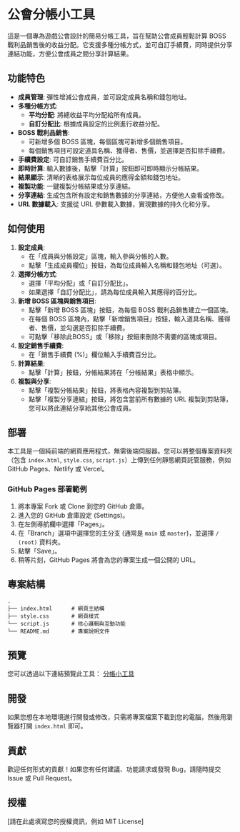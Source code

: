 # 公會分帳小工具

這是一個專為遊戲公會設計的簡易分帳工具，旨在幫助公會成員輕鬆計算 BOSS 戰利品銷售後的收益分配。它支援多種分帳方式，並可自訂手續費，同時提供分享連結功能，方便公會成員之間分享計算結果。

## 功能特色

*   **成員管理**: 彈性增減公會成員，並可設定成員名稱和錢包地址。
*   **多種分帳方式**:
    *   **平均分配**: 將總收益平均分配給所有成員。
    *   **自訂分配比**: 根據成員設定的比例進行收益分配。
*   **BOSS 戰利品銷售**:
    *   可新增多個 BOSS 區塊，每個區塊可新增多個銷售項目。
    *   每個銷售項目可設定道具名稱、獲得者、售價，並選擇是否扣除手續費。
*   **手續費設定**: 可自訂銷售手續費百分比。
*   **即時計算**: 輸入數據後，點擊「計算」按鈕即可即時顯示分帳結果。
*   **結果顯示**: 清晰的表格展示每位成員的應得金額和錢包地址。
*   **複製功能**: 一鍵複製分帳結果或分享連結。
*   **分享連結**: 生成包含所有設定和銷售數據的分享連結，方便他人查看或修改。
*   **URL 數據載入**: 支援從 URL 參數載入數據，實現數據的持久化和分享。

## 如何使用

1.  **設定成員**:
    *   在「成員與分帳設定」區塊，輸入參與分帳的人數。
    *   點擊「生成成員欄位」按鈕，為每位成員輸入名稱和錢包地址（可選）。
2.  **選擇分帳方式**:
    *   選擇「平均分配」或「自訂分配比」。
    *   如果選擇「自訂分配比」，請為每位成員輸入其應得的百分比。
3.  **新增 BOSS 區塊與銷售項目**:
    *   點擊「新增 BOSS 區塊」按鈕，為每個 BOSS 戰利品銷售建立一個區塊。
    *   在每個 BOSS 區塊內，點擊「新增銷售項目」按鈕，輸入道具名稱、獲得者、售價，並勾選是否扣除手續費。
    *   可點擊「移除此BOSS」或「移除」按鈕來刪除不需要的區塊或項目。
4.  **設定銷售手續費**:
    *   在「銷售手續費 (%)」欄位輸入手續費百分比。
5.  **計算結果**:
    *   點擊「計算」按鈕，分帳結果將在「分帳結果」表格中顯示。
6.  **複製與分享**:
    *   點擊「複製分帳結果」按鈕，將表格內容複製到剪貼簿。
    *   點擊「複製分享連結」按鈕，將包含當前所有數據的 URL 複製到剪貼簿，您可以將此連結分享給其他公會成員。

## 部署

本工具是一個純前端的網頁應用程式，無需後端伺服器。您可以將整個專案資料夾（包含 `index.html`, `style.css`, `script.js`）上傳到任何靜態網頁託管服務，例如 GitHub Pages、Netlify 或 Vercel。

### GitHub Pages 部署範例

1.  將本專案 Fork 或 Clone 到您的 GitHub 倉庫。
2.  進入您的 GitHub 倉庫設定 (Settings)。
3.  在左側導航欄中選擇「Pages」。
4.  在「Branch」選項中選擇您的主分支 (通常是 `main` 或 `master`)，並選擇 `/ (root)` 資料夾。
5.  點擊「Save」。
6.  稍等片刻，GitHub Pages 將會為您的專案生成一個公開的 URL。

## 專案結構

```
.
├── index.html      # 網頁主結構
├── style.css       # 網頁樣式
└── script.js       # 核心邏輯與互動功能
└── README.md       # 專案說明文件
```

## 預覽

您可以透過以下連結預覽此工具：
[分帳小工具](https://nyannnya.github.io/boss-split-calculator/)

## 開發

如果您想在本地環境進行開發或修改，只需將專案檔案下載到您的電腦，然後用瀏覽器打開 `index.html` 即可。

## 貢獻

歡迎任何形式的貢獻！如果您有任何建議、功能請求或發現 Bug，請隨時提交 Issue 或 Pull Request。

## 授權

[請在此處填寫您的授權資訊，例如 MIT License]